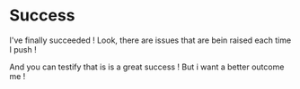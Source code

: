 # Success
I've finally succeeded !
Look, there are issues that are bein raised each time I push !

And you can testify that is is a great success !
But i want a better outcome me !